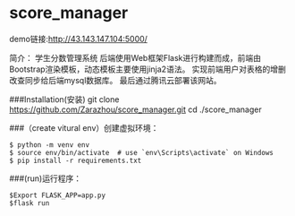 # score_manager
demo链接:http://43.143.147.104:5000/

简介：
学生分数管理系统
后端使用Web框架Flask进行构建而成，前端由Bootstrap渲染模板，动态模板主要使用jinja2语法。
实现前端用户对表格的增删改查同步给后端mysql数据库。
最后通过腾讯云部署该网站。

###Installation(安装)
git clone https://github.com/Zarazhou/score_manager.git
cd ./score_manager

###（create vitural env）创建虚拟环境：
```
$ python -m venv env  
$ source env/bin/activate  # use `env\Scripts\activate` on Windows  
$ pip install -r requirements.txt
```
###(run)运行程序：
```
$Export FLASK_APP=app.py  
$flask run
```


